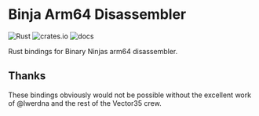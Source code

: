 # Binja Arm64 Disassembler

![Rust](https://github.com/yrp604/bad64/workflows/Rust/badge.svg) ![crates.io](https://img.shields.io/crates/v/bad64.svg) ![docs](https://docs.rs/bad64/badge.svg)

Rust bindings for Binary Ninjas arm64 disassembler.

## Thanks

These bindings obviously would not be possible without the excellent work of
@lwerdna and the rest of the Vector35 crew.
